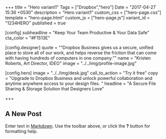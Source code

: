 +++
title = "Hero variant1"
Tags = ["Dropbox","hero"]
Date = "2017-04-27 15:36 +0530"
description = "Hero variant1"
custom_css = ["hero-page.css"]
template = "hero-page.html"
custom_js = ["hero-page.js"]
variant_id = "1234HERO"
published = true

[config]
  subheadline = "Keep Your Team Productive & Your Data Safe"
  cta_color = "#F1513E"

  [config.designer]
    quote = "“Dropbox Business gives us a secure, unified place to store all of our work, and helps reverse the friction that can come with having hundreds of computers in one company.”"
    name = "Kristen Roberts, Art Director, IDEO"
    image = "../../img/profile-image.jpg"

  [config.hero]
    image = "../../img/desk.jpg"
    call_to_action = "Try it free"
    copy = "Upgrade to Dropbox Business and unlock powerful collaboration and anytime anywhere access to your design files. "
    headline = "A Secure File Sharing & Storage Solution that Designers Love"

+++

## A New Post

Enter text in [Markdown](http://daringfireball.net/projects/markdown/). Use the toolbar above, or click the **?** button for formatting help.
